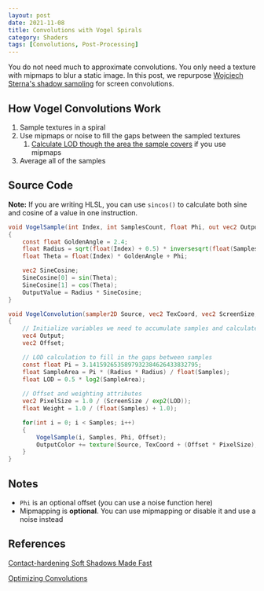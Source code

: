 ```yaml
---
layout: post
date: 2021-11-08
title: Convolutions with Vogel Spirals
category: Shaders
tags: [Convolutions, Post-Processing]
---
```


You do not need much to approximate convolutions. You only need a texture with mipmaps to blur a static image. In this post, we repurpose [Wojciech Sterna's shadow sampling][0] for screen convolutions.

## How Vogel Convolutions Work

1. Sample textures in a spiral
2. Use mipmaps or noise to fill the gaps between the sampled textures
    1. [Calculate LOD though the area the sample covers][1] if you use mipmaps
3. Average all of the samples

## Source Code

**Note:** If you are writing HLSL, you can use `sincos()` to calculate both sine and cosine of a value in one instruction.

```glsl
void VogelSample(int Index, int SamplesCount, float Phi, out vec2 OutputValue)
{
    const float GoldenAngle = 2.4;
    float Radius = sqrt(float(Index) + 0.5) * inversesqrt(float(SamplesCount));
    float Theta = float(Index) * GoldenAngle + Phi;

    vec2 SineCosine;
    SineCosine[0] = sin(Theta);
    SineCosine[1] = cos(Theta);
    OutputValue = Radius * SineCosine;
}

void VogelConvolution(sampler2D Source, vec2 TexCoord, vec2 ScreenSize, float Radius, int Samples, float Phi, out vec4 OutputColor)
{
    // Initialize variables we need to accumulate samples and calculate offsets
    vec4 Output;
    vec2 Offset;

    // LOD calculation to fill in the gaps between samples
    const float Pi = 3.1415926535897932384626433832795;
    float SampleArea = Pi * (Radius * Radius) / float(Samples);
    float LOD = 0.5 * log2(SampleArea);
    
    // Offset and weighting attributes
    vec2 PixelSize = 1.0 / (ScreenSize / exp2(LOD));
    float Weight = 1.0 / (float(Samples) + 1.0);

    for(int i = 0; i < Samples; i++)
    {
        VogelSample(i, Samples, Phi, Offset);
        OutputColor += texture(Source, TexCoord + (Offset * PixelSize), LOD) * Weight;
    }
}

```

## Notes

+ `Phi` is an optional offset (you can use a noise function here)
+ Mipmapping is **optional**. You can use mipmapping or disable it and use a noise instead

## References

[Contact-hardening Soft Shadows Made Fast][0]

[Optimizing Convolutions][1]

[0]: http://maxest.gct-game.net/content/chss.pdf
[1]: https://john-chapman.github.io/2019/03/29/convolution.html
